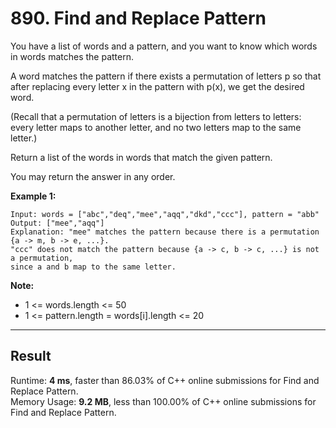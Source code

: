 # 890. Find and Replace Pattern  

You have a list of words and a pattern, and you want to know which words in words matches the pattern.  

A word matches the pattern if there exists a permutation of letters p so that after replacing every letter x in the pattern with p(x), we get the desired word.  

(Recall that a permutation of letters is a bijection from letters to letters: every letter maps to another letter, and no two letters map to the same letter.)  

Return a list of the words in words that match the given pattern.  

You may return the answer in any order.  
 

**Example 1:**

    Input: words = ["abc","deq","mee","aqq","dkd","ccc"], pattern = "abb"
    Output: ["mee","aqq"]
    Explanation: "mee" matches the pattern because there is a permutation {a -> m, b -> e, ...}. 
    "ccc" does not match the pattern because {a -> c, b -> c, ...} is not a permutation,
    since a and b map to the same letter.
 
**Note:**

* 1 <= words.length <= 50
* 1 <= pattern.length = words[i].length <= 20

---
## Result  

Runtime: **4 ms**, faster than 86.03% of C++ online submissions for Find and Replace Pattern.  
Memory Usage: **9.2 MB**, less than 100.00% of C++ online submissions for Find and Replace Pattern.  


